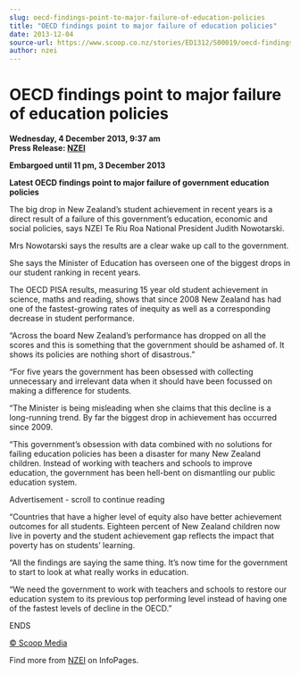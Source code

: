```yaml
---
slug: oecd-findings-point-to-major-failure-of-education-policies
title: "OECD findings point to major failure of education policies"
date: 2013-12-04
source-url: https://www.scoop.co.nz/stories/ED1312/S00019/oecd-findings-point-to-major-failure-of-education-policies.htm
author: nzei
---
```

OECD findings point to major failure of education policies
==========================================================

**Wednesday, 4 December 2013, 9:37 am**  
**Press Release: [NZEI](https://info.scoop.co.nz/NZEI)**

**Embargoed until 11 pm, 3 December 2013**

**Latest OECD findings point to major failure of government education policies**

The big drop in New Zealand’s student achievement in recent years is a direct result of a failure of this government’s education, economic and social policies, says NZEI Te Riu Roa National President Judith Nowotarski.

Mrs Nowotarski says the results are a clear wake up call to the government.

She says the Minister of Education has overseen one of the biggest drops in our student ranking in recent years.

The OECD PISA results, measuring 15 year old student achievement in science, maths and reading, shows that since 2008 New Zealand has had one of the fastest-growing rates of inequity as well as a corresponding decrease in student performance.

“Across the board New Zealand’s performance has dropped on all the scores and this is something that the government should be ashamed of. It shows its policies are nothing short of disastrous.”

“For five years the government has been obsessed with collecting unnecessary and irrelevant data when it should have been focussed on making a difference for students.

“The Minister is being misleading when she claims that this decline is a long-running trend. By far the biggest drop in achievement has occurred since 2009.

“This government’s obsession with data combined with no solutions for failing education policies has been a disaster for many New Zealand children. Instead of working with teachers and schools to improve education, the government has been hell-bent on dismantling our public education system.

Advertisement - scroll to continue reading





“Countries that have a higher level of equity also have better achievement outcomes for all students. Eighteen percent of New Zealand children now live in poverty and the student achievement gap reflects the impact that poverty has on students’ learning.

“All the findings are saying the same thing. It’s now time for the government to start to look at what really works in education.

“We need the government to work with teachers and schools to restore our education system to its previous top performing level instead of having one of the fastest levels of decline in the OECD.”

ENDS  

[© Scoop Media](http://www.scoop.co.nz/about/terms.html)

Find more from [NZEI](https://info.scoop.co.nz/NZEI) on InfoPages.